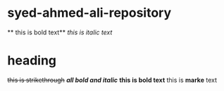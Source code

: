 # syed-ahmed-ali-repository
** this is bold text**
*this is italic text*
# heading
~~this is strikethrough~~
***all bold and italic***
__this is bold text__
this is __marke__ text
